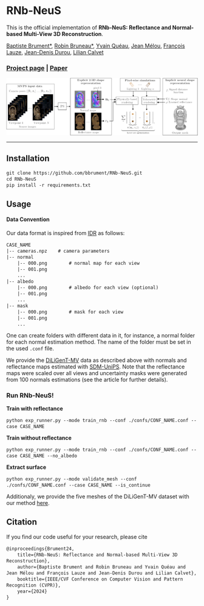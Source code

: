 # RNb-NeuS
This is the official implementation of **RNb-NeuS: Reflectance and Normal-based Multi-View 3D Reconstruction**.

[Baptiste Brument*](https://bbrument.github.io/),
[Robin Bruneau*](https://robinbruneau.github.io/),
[Yvain Quéau](https://sites.google.com/view/yvainqueau),
[Jean Mélou](https://www.irit.fr/~Jean.Melou/),
[François Lauze](https://loutchoa.github.io/),
[Jean-Denis Durou](https://www.irit.fr/~Jean-Denis.Durou/),
[Lilian Calvet](https://scholar.google.com/citations?user=6JewdrMAAAAJ&hl=en)

### [Project page](https://robinbruneau.github.io/publications/rnb_neus.html) | [Paper](https://arxiv.org/abs/2312.01215)

<img src="assets/pipeline.png">

----------------------------------------
## Installation

```shell
git clone https://github.com/bbrument/RNb-NeuS.git
cd RNb-NeuS
pip install -r requirements.txt
```

## Usage

#### Data Convention

Our data format is inspired from [IDR](https://github.com/lioryariv/idr/blob/main/DATA_CONVENTION.md) as follows:
```
CASE_NAME
|-- cameras.npz    # camera parameters
|-- normal
    |-- 000.png        # normal map for each view
    |-- 001.png
    ...
|-- albedo
    |-- 000.png        # albedo for each view (optional)
    |-- 001.png
    ...
|-- mask
    |-- 000.png        # mask for each view
    |-- 001.png
    ...
```

One can create folders with different data in it, for instance, a normal folder for each normal estimation method.
The name of the folder must be set in the used `.conf` file.

We provide the [DiLiGenT-MV](https://drive.google.com/file/d/1TEBM6Dd7IwjRqJX0p8JwT9hLmy_vA5nU/view?usp=drive_link) data as described above with normals and reflectance maps estimated with [SDM-UniPS](https://github.com/satoshi-ikehata/SDM-UniPS-CVPR2023/). Note that the reflectance maps were scaled over all views and uncertainty masks were generated from 100 normals estimations (see the article for further details).

### Run RNb-NeuS!

**Train with reflectance**

```shell
python exp_runner.py --mode train_rnb --conf ./confs/CONF_NAME.conf --case CASE_NAME
```

**Train without reflectance**

```shell
python exp_runner.py --mode train_rnb --conf ./confs/CONF_NAME.conf --case CASE_NAME --no_albedo
```

**Extract surface** 

```shell
python exp_runner.py --mode validate_mesh --conf ./confs/CONF_NAME.conf --case CASE_NAME --is_continue
```

Additionaly, we provide the five meshes of the DiLiGenT-MV dataset with our method [here](https://drive.google.com/file/d/1CTQW1YLWOT2sSEWznFmSY_cUUtiTXLdM/view?usp=drive_link).

## Citation
If you find our code useful for your research, please cite
```
@inproceedings{Brument24,
    title={RNb-NeuS: Reflectance and Normal-based Multi-View 3D Reconstruction},
    author={Baptiste Brument and Robin Bruneau and Yvain Quéau and Jean Mélou and François Lauze and Jean-Denis Durou and Lilian Calvet},
    booktitle={IEEE/CVF Conference on Computer Vision and Pattern Recognition (CVPR)},
    year={2024}
}
```
